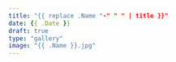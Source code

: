 ```yaml
---
title: "{{ replace .Name "-" " " | title }}"
date: {{ .Date }}
draft: true
type: "gallery"
image: "{{ .Name }}.jpg"
---
```

